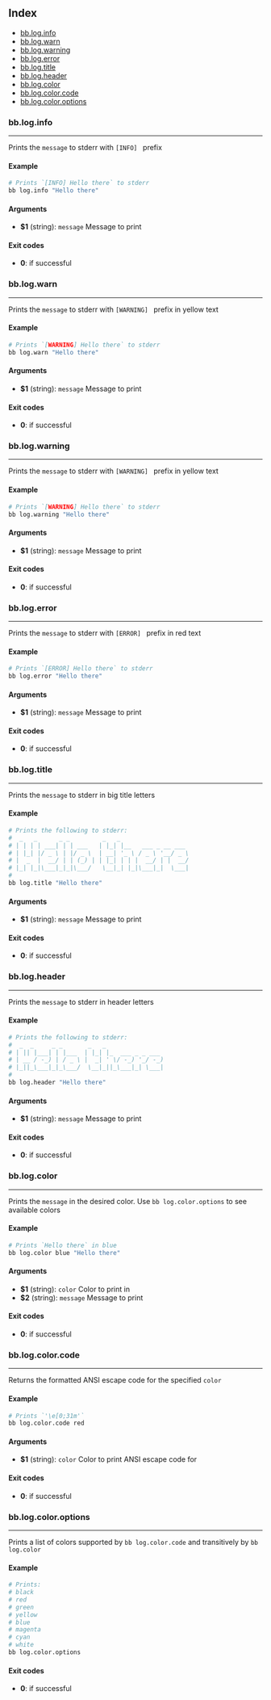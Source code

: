 ## Index

* [bb.log.info](#bbloginfo)
* [bb.log.warn](#bblogwarn)
* [bb.log.warning](#bblogwarning)
* [bb.log.error](#bblogerror)
* [bb.log.title](#bblogtitle)
* [bb.log.header](#bblogheader)
* [bb.log.color](#bblogcolor)
* [bb.log.color.code](#bblogcolorcode)
* [bb.log.color.options](#bblogcoloroptions)

### bb.log.info

---
Prints the `message` to stderr with `[INFO] ` prefix

#### Example

```bash
# Prints `[INFO] Hello there` to stderr
bb log.info "Hello there"
```

#### Arguments

* **$1** (string): `message` Message to print

#### Exit codes

* **0**: if successful

### bb.log.warn

---
Prints the `message` to stderr with `[WARNING] ` prefix in yellow text

#### Example

```bash
# Prints `[WARNING] Hello there` to stderr
bb log.warn "Hello there"
```

#### Arguments

* **$1** (string): `message` Message to print

#### Exit codes

* **0**: if successful

### bb.log.warning

---
Prints the `message` to stderr with `[WARNING] ` prefix in yellow text

#### Example

```bash
# Prints `[WARNING] Hello there` to stderr
bb log.warning "Hello there"
```

#### Arguments

* **$1** (string): `message` Message to print

#### Exit codes

* **0**: if successful

### bb.log.error

---
Prints the `message` to stderr with `[ERROR] ` prefix in red text

#### Example

```bash
# Prints `[ERROR] Hello there` to stderr
bb log.error "Hello there"
```

#### Arguments

* **$1** (string): `message` Message to print

#### Exit codes

* **0**: if successful

### bb.log.title

---
Prints the `message` to stderr in big title letters

#### Example

```bash
# Prints the following to stderr:
#  _   _      _ _         _   _
# | | | | ___| | | ___   | |_| |__   ___ _ __ ___
# | |_| |/ _ \ | |/ _ \  | __| '_ \ / _ \ '__/ _ \
# |  _  |  __/ | | (_) | | |_| | | |  __/ | |  __/
# |_| |_|\___|_|_|\___/   \__|_| |_|\___|_|  \___|
#
bb log.title "Hello there"
```

#### Arguments

* **$1** (string): `message` Message to print

#### Exit codes

* **0**: if successful

### bb.log.header

---
Prints the `message` to stderr in header letters

#### Example

```bash
# Prints the following to stderr:
#  _  _     _ _       _   _
# | || |___| | |___  | |_| |_  ___ _ _ ___
# | __ / -_) | / _ \ |  _| ' \/ -_) '_/ -_)
# |_||_\___|_|_\___/  \__|_||_\___|_| \___|
#
bb log.header "Hello there"
```

#### Arguments

* **$1** (string): `message` Message to print

#### Exit codes

* **0**: if successful

### bb.log.color

---
Prints the `message` in the desired color. Use `bb log.color.options` to see available colors

#### Example

```bash
# Prints `Hello there` in blue
bb log.color blue "Hello there"
```

#### Arguments

* **$1** (string): `color` Color to print in
* **$2** (string): `message` Message to print

#### Exit codes

* **0**: if successful

### bb.log.color.code

---
Returns the formatted ANSI escape code for the specified `color`

#### Example

```bash
# Prints `'\e[0;31m'`
bb log.color.code red
```

#### Arguments

* **$1** (string): `color` Color to print ANSI escape code for

#### Exit codes

* **0**: if successful

### bb.log.color.options

---
Prints a list of colors supported by `bb log.color.code` and transitively by `bb log.color`

#### Example

```bash
# Prints:
# black
# red
# green
# yellow
# blue
# magenta
# cyan
# white
bb log.color.options
```

#### Exit codes

* **0**: if successful

